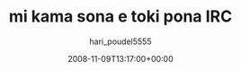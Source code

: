 ---
title: 'mi kama sona e toki pona IRC'
posts: 1
hash: 't984'
author: 'hari_poudel5555'
date: 2008-11-09T13:17:00+00:00
sources:
  - http://forums.tokipona.org/viewtopic.php%3Ft=984.html
---